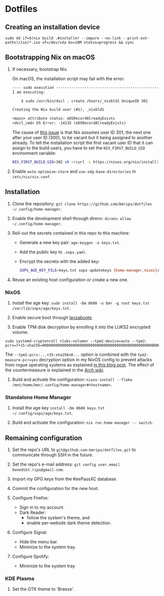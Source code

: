# Dotfiles

## Creating an installation device

```text
sudo dd if=$(nix build .#installer --impure --no-link --print-out-paths)/iso/*.iso of=/dev/sda bs=10M status=progress && sync
```

## Bootstrapping Nix on macOS

1. If necessary, bootstrap Nix.

   On macOS, the installation script may fail with the error:

   ```txt
   ---- sudo execution ------------------------------------------------------------
   I am executing:

       $ sudo /usr/bin/dscl . create /Users/_nixbld1 UniqueID 301

   Creating the Nix build user (#1), _nixbld1

   <main> attribute status: eDSRecordAlreadyExists
   <dscl_cmd> DS Error: -14135 (eDSRecordAlreadyExists)
   ```

   The cause of [this issue](https://github.com/NixOS/nix/issues/6153#issuecomment-1068508475) is that Nix assumes user ID 301, the next one after your user ID (300), to be vacant but it being assigned to another already. To tell the installation script the first vacant user ID that it can assign to the build users, you have to set the `NIX_FIRST_BUILD_UID` environment variable:

   ```sh
   NIX_FIRST_BUILD_UID=302 sh <(curl -L https://nixos.org/nix/install)
   ```

1. Enable `auto-optimise-store` and `use-xdg-base-directories` in `/etc/nix/nix.conf`.

## Installation

1. Clone the repository: `git clone https://github.com/bmrips/dotfiles ~/.config/home-manager`.

1. Enable the development shell through direnv: `direnv allow ~/.config/home-manager`.

1. Roll-out the secrets contained in this repo to this machine:

   - Generate a new key pair: `age-keygen -o keys.txt`.

   - Add the public key to `.sops.yaml`.

   - Encrypt the secrets with the added key:

     ```sh
     SOPS_AGE_KEY_FILE=keys.txt sops updatekeys {home-manager,nixos}/config/secrets.yaml
     ```

1. Reuse an existing host configuration or create a new one.

### NixOS

1. Install the age key: `sudo install -Dm 0600 -o bmr -g root keys.txt /var/lib/sops/age/keys.txt`.

1. Enable secure boot through [lanzaboote](https://github.com/nix-community/lanzaboote).

1. Enable TPM disk decryption by enrolling it into the LUKS2 encrypted volume:

```text
sudo systemd-cryptenroll <luks-volume> --tpm2-device=auto --tpm2-pcrs=7+15:sha256=0000000000000000000000000000000000000000000000000000000000000000
```

The `--tpm2-pcrs:...+15:sha256=0...` option is combined with the `tpm2-measure-pcr=yes` decryption option in my NixOS config to prevent attacks from rogue operating systems as explained [in this blog post](https://oddlama.org/blog/bypassing-disk-encryption-with-tpm2-unlock). The effect of the countermeasure is explained in the [Arch wiki](https://wiki.archlinux.org/title/Systemd-cryptenroll#Trusted_Platform_Module).

1. Build and activate the configuration: `nixos-install --flake /mnt/home/bmr/.config/home-manager#<hostname>`.

### Standalone Home Manager

1. Install the age key `install -Dm 0600 keys.txt ~/.config/sops/age/keys.txt`.

1. Build and activate the configuration: `nix run home-manager -- switch`.

## Remaining configuration

1. Set the repo's URL to `git@github.com:bmrips/dotfiles.git` to communicate through SSH in the future.

1. Set the repo's e-mail address: `git config user.email benedikt.rips@gmail.com`.

1. Import my GPG keys from the KeePassXC database.

1. Commit the configuration for the new host.

1. Configure Firefox:

   - Sign in to my account.
   - Dark Reader:
     - follow the system's theme, and
     - enable per-website dark theme detection.

1. Configure Signal:

   - Hide the menu bar.
   - Minimize to the system tray.

1. Configure Spotify:

   - Minimize to the system tray

### KDE Plasma

1. Set the GTK theme to 'Breeze'.

